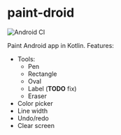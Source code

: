# paint-droid

![Android CI](https://github.com/Logarithmus/paint-droid/workflows/Android%20CI/badge.svg)

Paint Android app in Kotlin. Features:
- Tools:
    - Pen
    - Rectangle
    - Oval
    - Label (**TODO** fix)
    - Eraser
- Color picker
- Line width
- Undo/redo
- Clear screen
